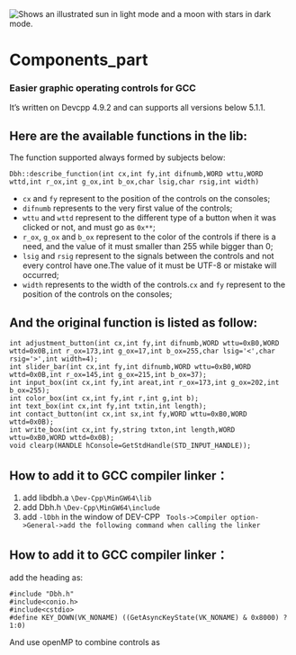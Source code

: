 <picture>
  <source media="(prefers-color-scheme: dark)" srcset="https://github.com/wzwyz/Components_part/blob/main/pics/DBHico.png">
  <source media="(prefers-color-scheme: light)" srcset="https://github.com/wzwyz/Components_part/blob/main/pics/DBHico.png">
  <img alt="Shows an illustrated sun in light mode and a moon with stars in dark mode." src="https://github.com/wzwyz/Components_part/blob/main/pics/DBHico.png.png">
</picture>

# Components_part
### Easier graphic operating controls for GCC 
It’s written on Devcpp 4.9.2 and can supports all versions below 5.1.1.
## **Here are the available functions in the lib:**
The function supported always formed by subjects below:
```
Dbh::describe_function(int cx,int fy,int difnumb,WORD wttu,WORD wttd,int r_ox,int g_ox,int b_ox,char lsig,char rsig,int width)
```

- `cx` and `fy` represent to the position of the controls on the consoles;
- `difnumb` represents to the very first value of the controls;
- `wttu` and `wttd` represent to the different type of a button when it was clicked or not, and must go as `0x**`;
- `r_ox`, `g_ox` and `b_ox` represent to the color of the controls if there is a need, and the value of it must smaller than 255 while bigger than 0;
- `lsig` and `rsig` represent to the signals between the controls and not every control have one.The value of it must be UTF-8 or mistake will occurred;
- `width` represents to the width of the controls.`cx` and `fy` represent to the position of the controls on the consoles;

## **And the original function is listed as follow:**
```
int adjustment_button(int cx,int fy,int difnumb,WORD wttu=0xB0,WORD wttd=0x0B,int r_ox=173,int g_ox=17,int b_ox=255,char lsig='<',char rsig='>',int width=4);
int slider_bar(int cx,int fy,int difnumb,WORD wttu=0xB0,WORD wttd=0x0B,int r_ox=145,int g_ox=215,int b_ox=37);
int input_box(int cx,int fy,int areat,int r_ox=173,int g_ox=202,int b_ox=255);
int color_box(int cx,int fy,int r,int g,int b);
int text_box(int cx,int fy,int txtin,int length);
int contact_button(int cx,int sx,int fy,WORD wttu=0xB0,WORD wttd=0x0B);
int write_box(int cx,int fy,string txton,int length,WORD wttu=0xB0,WORD wttd=0x0B);
void clearp(HANDLE hConsole=GetStdHandle(STD_INPUT_HANDLE)); 
 ```
 ## **How to add it to GCC compiler linker：**
 1. add libdbh.a `\Dev-Cpp\MinGW64\lib`
 2. add Dbh.h `\Dev-Cpp\MinGW64\include`
 3. add `-lDbh` in the window of DEV-CPP ` Tools->Compiler option->General->add the following command when calling the linker`

## **How to add it to GCC compiler linker：**
add the heading as:
```
#include "Dbh.h"
#include<conio.h>
#include<cstdio>
#define KEY_DOWN(VK_NONAME) ((GetAsyncKeyState(VK_NONAME) & 0x8000) ? 1:0)
```
And use openMP to combine controls as
